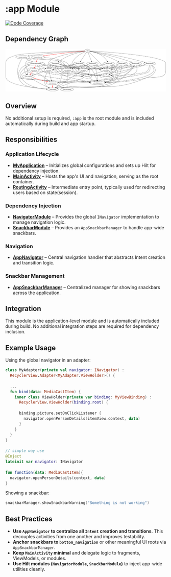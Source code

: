# :app Module

[![Code Coverage][app-coverage-badge]][app-coverage-link]

## Dependency Graph

![Dependency graph](../docs/images/module-graphs/app.svg)

## Overview

No additional setup is required, `:app` is the root module and is included automatically during build and app startup.

## Responsibilities

### Application Lifecycle

- **[MyApplication](../app/src/main/kotlin/com/waffiq/bazz_movies/MyApplication.kt)** – Initializes global configurations and sets up Hilt for dependency injection.
- **[MainActivity](../app/src/main/kotlin/com/waffiq/bazz_movies/MainActivity.kt)** – Hosts the app's UI and navigation, serving as the root container.
- **[RoutingActivity](../app/src/main/kotlin/com/waffiq/bazz_movies/RoutingActivity.kt)** – Intermediate entry point, typically used for redirecting users based on state(session).

### Dependency Injection

- **[NavigatorModule](../app/src/main/kotlin/com/waffiq/bazz_movies/di/NavigatorModule.kt)** – Provides the global `INavigator` implementation to manage navigation logic.
- **[SnackbarModule](../app/src/main/kotlin/com/waffiq/bazz_movies/di/SnackbarModule.kt)** – Provides an `AppSnackbarManager` to handle app-wide snackbars.

### Navigation

- **[AppNavigator](../app/src/main/kotlin/com/waffiq/bazz_movies/navigation/AppNavigator.kt)** – Central navigation handler that abstracts Intent creation and transition logic.

### Snackbar Management

- **[AppSnackbarManager](../app/src/main/kotlin/com/waffiq/bazz_movies/snackbar/AppSnackbarManager.kt)** – Centralized manager for showing snackbars across the application.

## Integration

This module is the application-level module and is automatically included during build. No additional integration steps are required for dependency inclusion.

## Example Usage

Using the global navigator in an adapter:

```kotlin
class MyAdapter(private val navigator: INavigator) :
  RecyclerView.Adapter<MyAdapter.ViewHolder>() {

  ...
  fun bind(data: MediaCastItem) {
    inner class ViewHolder(private var binding: MyViewBinding) :
      RecyclerView.ViewHolder(binding.root) {

      binding.picture.setOnClickListener {
        navigator.openPersonDetails(itemView.context, data)
      }
    }
  }
}

// simple way use
@Inject
lateinit var navigator: INavigator

fun function(data: MediaCastItem){
  navigator.openPersonDetails(context, data)
}
```

Showing a snackbar:

```kotlin
snackbarManager.showSnackbarWarning("Something is not working")
```

## Best Practices

- **Use `AppNavigator` to centralize all `Intent` creation and transitions**. This decouples activities from one another and improves testability.
- **Anchor snackbars to `bottom_navigation`** or other meaningful UI roots via `AppSnackbarManager`.
- **Keep `MainActivity` minimal** and delegate logic to fragments, ViewModels, or modules.
- **Use Hilt modules (`NavigatorModule`, `SnackbarModule`)** to inject app-wide utilities cleanly.

[app-coverage-badge]: https://codecov.io/gh/waffiqaziz/BAZZ-Movies/branch/main/graph/badge.svg?flag=app
[app-coverage-link]: https://app.codecov.io/gh/waffiqaziz/BAZZ-Movies/tree/main/app
